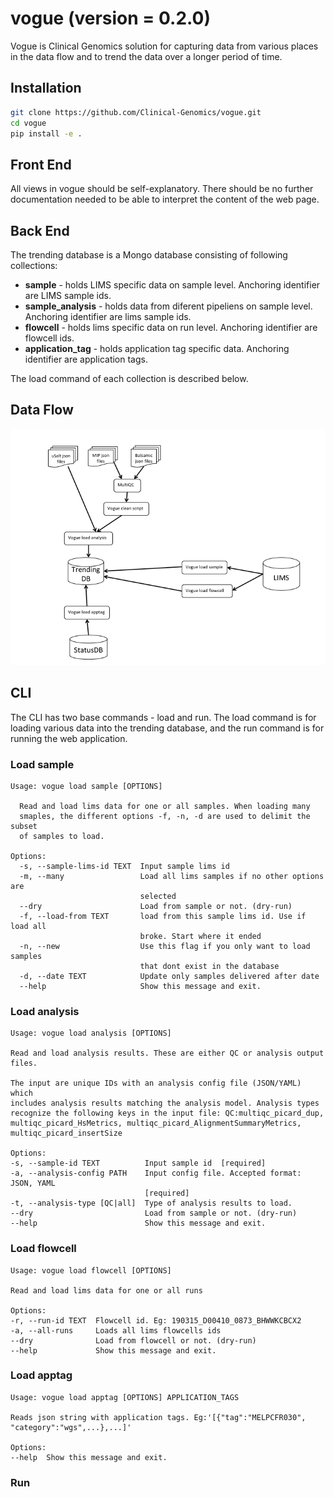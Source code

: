 # vogue (**version** = 0.2.0)

Vogue is Clinical Genomics solution for capturing data from various places in the data flow and to trend the data over a longer period of time.

## Installation


```bash
git clone https://github.com/Clinical-Genomics/vogue.git
cd vogue
pip install -e .
```

## Front End
All views in vogue should be self-explanatory. There should be no further documentation needed to be able to interpret the content of the web page.

## Back End
The trending database is a Mongo database consisting of following collections:

- **sample** - holds LIMS specific data on sample level. Anchoring identifier are LIMS sample ids.
- **sample_analysis** - holds data from diferent pipeliens on sample level. Anchoring identifier are lims sample ids.
- **flowcell** - holds lims specific data on run level. Anchoring identifier are flowcell ids.
- **application_tag** - holds application tag specific data. Anchoring identifier are application tags.

The load command of each collection is described below.

## Data Flow
<p align="center">
		<img src="artwork/data_flow.png">
</p>

## CLI
The CLI has two base commands - load and run. The load command is for loading various data into the trending database, and the run command is for running the web application.

### Load sample
```
Usage: vogue load sample [OPTIONS]

  Read and load lims data for one or all samples. When loading many
  smaples, the different options -f, -n, -d are used to delimit the subset
  of samples to load.

Options:
  -s, --sample-lims-id TEXT  Input sample lims id
  -m, --many                 Load all lims samples if no other options are
                             selected
  --dry                      Load from sample or not. (dry-run)
  -f, --load-from TEXT       load from this sample lims id. Use if load all
                             broke. Start where it ended
  -n, --new                  Use this flag if you only want to load samples
                             that dont exist in the database
  -d, --date TEXT            Update only samples delivered after date
  --help                     Show this message and exit.
  ```
  
  ### Load analysis
  ```
  Usage: vogue load analysis [OPTIONS]

  Read and load analysis results. These are either QC or analysis output
  files.

  The input are unique IDs with an analysis config file (JSON/YAML) which
  includes analysis results matching the analysis model. Analysis types
  recognize the following keys in the input file: QC:multiqc_picard_dup,
  multiqc_picard_HsMetrics, multiqc_picard_AlignmentSummaryMetrics,
  multiqc_picard_insertSize

Options:
  -s, --sample-id TEXT          Input sample id  [required]
  -a, --analysis-config PATH    Input config file. Accepted format: JSON, YAML
                                [required]
  -t, --analysis-type [QC|all]  Type of analysis results to load.
  --dry                         Load from sample or not. (dry-run)
  --help                        Show this message and exit.
  ```
  
  ### Load flowcell
  
  ```
  Usage: vogue load flowcell [OPTIONS]

  Read and load lims data for one or all runs

Options:
  -r, --run-id TEXT  Flowcell id. Eg: 190315_D00410_0873_BHWWKCBCX2
  -a, --all-runs     Loads all lims flowcells ids
  --dry              Load from flowcell or not. (dry-run)
  --help             Show this message and exit.
  ```
  
  ### Load apptag
  
  ```
  Usage: vogue load apptag [OPTIONS] APPLICATION_TAGS

  Reads json string with application tags. Eg:'[{"tag":"MELPCFR030",
  "category":"wgs",...},...]'

Options:
  --help  Show this message and exit.
  ```
  
### Run



